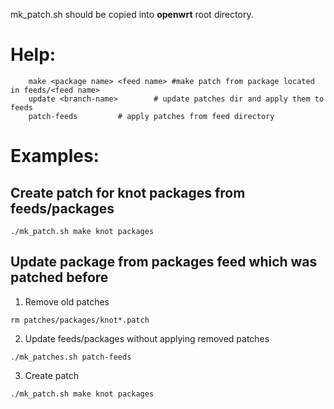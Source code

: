 

mk_patch.sh should be copied into **openwrt** root directory.

# Help:
```
	make <package name> <feed name> #make patch from package located in feeds/<feed name>
	update <branch-name> 		# update patches dir and apply them to feeds
	patch-feeds			# apply patches from feed directory
```

# Examples:
## Create patch for knot packages from feeds/packages

```
./mk_patch.sh make knot packages
```

## Update package from packages feed which was patched before

1) Remove old patches
```
rm patches/packages/knot*.patch
```
2) Update feeds/packages without applying removed patches 
```
./mk_patches.sh patch-feeds
```
3) Create patch 
```
./mk_patch.sh make knot packages
```
